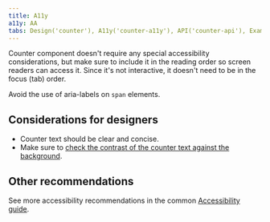 ```yaml
---
title: A11y
a11y: AA
tabs: Design('counter'), A11y('counter-a11y'), API('counter-api'), Example('counter-code'), Changelog('counter-changelog')
---
```


Counter component doesn't require any special accessibility considerations, but make sure to include it in the reading order so screen readers can access it. Since it's not interactive, it doesn't need to be in the focus (tab) order.

Avoid the use of aria-labels on `span` elements.

## Considerations for designers

- Counter text should be clear and concise.
- Make sure to [check the contrast of the counter text against the background](/core-principles/a11y/a11y-design#color_and_contrast).

## Other recommendations

See more accessibility recommendations in the common [Accessibility guide](/core-principles/a11y/a11y#contrast).
